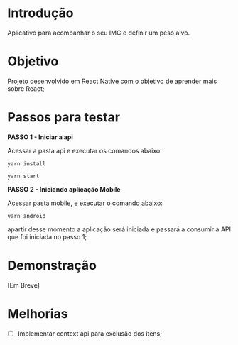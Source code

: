 # Introdução

Aplicativo para acompanhar o seu IMC e definir um peso alvo.


# Objetivo

Projeto desenvolvido em React Native com o objetivo de aprender mais
sobre React;  


# Passos para testar

**PASSO 1 - Iniciar a api**

Acessar a pasta api e executar os comandos abaixo:

```
yarn install

yarn start
```


**PASSO 2 - Iniciando aplicação Mobile**

Acessar pasta mobile, e executar o comando abaixo:

```
yarn android
```

apartir desse momento a aplicação será iniciada e passará a consumir a API que foi iniciada no passo 1;

# Demonstração

[Em Breve]



# Melhorias

- [ ] Implementar context api para exclusão dos itens;